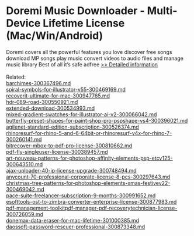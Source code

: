 # Doremi Music Downloader - Multi-Device Lifetime License (Mac/Win/Android)
Doremi covers all the powerful features you love discover free songs download MP songs play music convert videos to audio files and manage music library Best of all it’s safe adfree
[>> Detailed information](https://secure.shareit.com/shareit/product.html?productid=301015775&affiliateid=200057808)<br/><br/>Related:
<br />[barchimes-300367496.md](https://github.com/downloadplanet/downloadplanet/blob/main/barchimes-300367496.md)<br />[spiral-symbols-for-illustrator-v55-300469169.md](https://github.com/downloadplanet/downloadplanet/blob/main/spiral-symbols-for-illustrator-v55-300469169.md)<br />[recoverit-ultimate-for-mac-300947765.md](https://github.com/downloadplanet/downloadplanet/blob/main/recoverit-ultimate-for-mac-300947765.md)<br />[hdr-089-road-300550921.md](https://github.com/downloadplanet/downloadplanet/blob/main/hdr-089-road-300550921.md)<br />[extended-download-300534993.md](https://github.com/downloadplanet/downloadplanet/blob/main/extended-download-300534993.md)<br />[mixed-gradient-swatches-for-illustrator-ai-v2-300066042.md](https://github.com/downloadplanet/downloadplanet/blob/main/mixed-gradient-swatches-for-illustrator-ai-v2-300066042.md)<br />[butterfly-preset-shapes-for-paint-shop-pro-pspshape-vs4-300396021.md](https://github.com/downloadplanet/downloadplanet/blob/main/butterfly-preset-shapes-for-paint-shop-pro-pspshape-vs4-300396021.md)<br />[agilenet-standard-edition-subscription-300526374.md](https://github.com/downloadplanet/downloadplanet/blob/main/agilenet-standard-edition-subscription-300526374.md)<br />[rhinoresurf-for-rhino-5-and-6-64bit-or-rhinoresurf-v4x-for-rhino-7-300260141.md](https://github.com/downloadplanet/downloadplanet/blob/main/rhinoresurf-for-rhino-5-and-6-64bit-or-rhinoresurf-v4x-for-rhino-7-300260141.md)<br />[bitrecover-mbox-to-pdf-pro-license-300810662.md](https://github.com/downloadplanet/downloadplanet/blob/main/bitrecover-mbox-to-pdf-pro-license-300810662.md)<br />[pdf-fly-singleuser-license-300389457.md](https://github.com/downloadplanet/downloadplanet/blob/main/pdf-fly-singleuser-license-300389457.md)<br />[art-nouveau-patterns-for-photoshop-affinity-elements-psp-etcv125-300643510.md](https://github.com/downloadplanet/downloadplanet/blob/main/art-nouveau-patterns-for-photoshop-affinity-elements-psp-etcv125-300643510.md)<br />[ajax-uploader-40-ip-license-upgrade-300748494.md](https://github.com/downloadplanet/downloadplanet/blob/main/ajax-uploader-40-ip-license-upgrade-300748494.md)<br />[anycount-70-professional-corporate-license-8-pcs-300297643.md](https://github.com/downloadplanet/downloadplanet/blob/main/anycount-70-professional-corporate-license-8-pcs-300297643.md)<br />[christmas-tree-patterns-for-photoshop-elements-xmas-festivev22-300469042.md](https://github.com/downloadplanet/downloadplanet/blob/main/christmas-tree-patterns-for-photoshop-elements-xmas-festivev22-300469042.md)<br />[pace-suite-freelancer-subscription-9-months-300991652.md](https://github.com/downloadplanet/downloadplanet/blob/main/pace-suite-freelancer-subscription-9-months-300991652.md)<br />[esofttools-ost-to-zimbra-converter-enterprise-license-300877983.md](https://github.com/downloadplanet/downloadplanet/blob/main/esofttools-ost-to-zimbra-converter-enterprise-license-300877983.md)<br />[pdf-management-toolkitpdf-manager-pdf-recoverytechnician-license-300726059.md](https://github.com/downloadplanet/downloadplanet/blob/main/pdf-management-toolkitpdf-manager-pdf-recoverytechnician-license-300726059.md)<br />[donemax-data-eraser-for-mac-lifetime-301000385.md](https://github.com/downloadplanet/downloadplanet/blob/main/donemax-data-eraser-for-mac-lifetime-301000385.md)<br />[daossoft-password-rescuer-professional-300873348.md](https://github.com/downloadplanet/downloadplanet/blob/main/daossoft-password-rescuer-professional-300873348.md)